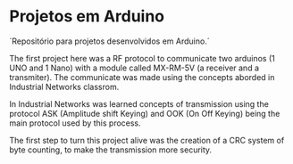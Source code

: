 # Projetos em Arduino

´Repositório para projetos desenvolvidos em Arduino.´

The first project here was a RF protocol to communicate two arduinos (1 UNO and 1 Nano) with a module called MX-RM-5V (a receiver and a transmiter). The communicate was made using the concepts aborded in Industrial Networks classrom.

In Industrial Networks was learned concepts of transmission using the protocol ASK (Amplitude shift Keying) and OOK (On Off Keying) being the main protocol used by this process. 

The first step to turn this project alive was the creation of a CRC system of byte counting, to make the transmission more security. 

